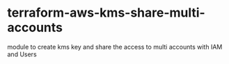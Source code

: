 # terraform-aws-kms-share-multi-accounts
module to create kms key and share the access to multi accounts with IAM and Users
